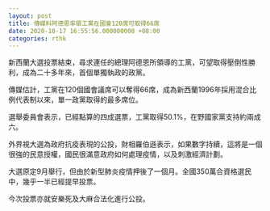```yaml
---
layout: post
title: 傳媒料阿德恩率領工黨在國會120席可取得66席
date: 2020-10-17 16:55:56.000000000 +08:00
categories: rthk
---
```


新西蘭大選投票結束，尋求連任的總理阿德恩所領導的工黨，可望取得壓倒性勝利，成為二十多年來，首個單獨執政的政黨。

傳媒估計，工黨在120個國會議席可以奪得66席，成為新西蘭1996年採用混合比例代表制以來，單一政黨取得的最多席位。

選舉委員會表示，已經點算的四成選票，工黨取得50.1%，在野國家黨支持約兩成六。

外界視大選為政府抗疫表現的公投，財相羅伯遜表示，如果數字持續，這將是一個很強的民意授權，國民很滿意政府如何處理疫情，以及刺激經濟計劃。

大選原定9月舉行，但由於新型肺炎疫情押後了一個月。全國350萬合資格選民中，幾乎一半已經提早投票。

今次投票亦就安樂死及大麻合法化進行公投。
